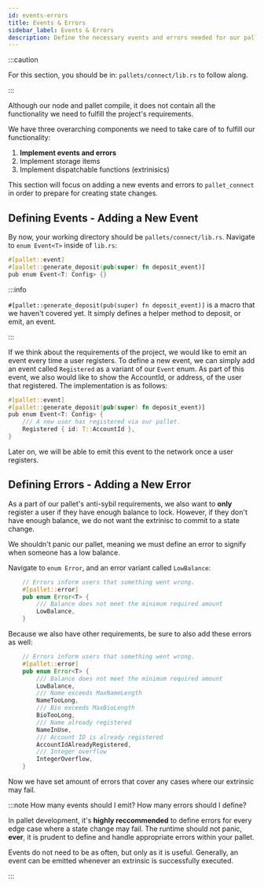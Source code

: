 ```yaml
---
id: events-errors
title: Events & Errors
sidebar_label: Events & Errors
description: Define the necessary events and errors needed for our pallet
---
```


:::caution

For this section, you should be in: `pallets/connect/lib.rs` to follow along.

:::

Although our node and pallet compile, it does not contain all the functionality we need to fulfill the project's requirements.

We have three overarching components we need to take care of to fulfill our functionality:

1. **Implement events and errors**
2. Implement storage items
3. Implement dispatchable functions (extrinisics)

This section will focus on adding a new events and errors to `pallet_connect` in order to prepare for creating state changes.

## Defining Events - Adding a New Event

By now, your working directory should be `pallets/connect/lib.rs`.  Navigate to `enum Event<T>` inside of `lib.rs`:

```rust
#[pallet::event]
#[pallet::generate_deposit(pub(super) fn deposit_event)]
pub enum Event<T: Config> {}
```

:::info

`#[pallet::generate_deposit(pub(super) fn deposit_event)]` is a macro that we haven't covered yet. It simply defines a helper method to deposit, or emit, an event.

:::

If we think about the requirements of the project, we would like to emit an event every time a user registers.  To define a new event, we can simply add an event called `Registered` as a variant of our `Event` enum.  As part of this event, we also would like to show the AccountId, or address, of the user that registered.  The implementation is as follows:

```rust
#[pallet::event]
#[pallet::generate_deposit(pub(super) fn deposit_event)]
pub enum Event<T: Config> {
    /// A new user has registered via our pallet.
    Registered { id: T::AccountId },
}
```

Later on, we will be able to emit this event to the network once a user registers.

## Defining Errors - Adding a New Error

As a part of our pallet's anti-sybil requirements, we also want to **only** register a user if they have enough balance to lock.  However, if they don't have enough balance, we do not want the extrinisc to commit to a state change. 

We shouldn't panic our pallet, meaning we must define an error to signify when someone has a low balance. 

Navigate to `enum Error`, and an error variant called `LowBalance`:

```rust
	// Errors inform users that something went wrong.
	#[pallet::error]
	pub enum Error<T> {
		/// Balance does not meet the minimum required amount
		LowBalance,
	}
```

Because we also have other requirements, be sure to also add these errors as well:

```rust
	// Errors inform users that something went wrong.
	#[pallet::error]
	pub enum Error<T> {
		/// Balance does not meet the minimum required amount
		LowBalance,
		/// Name exceeds MaxNameLength
		NameTooLong,
		/// Bio exceeds MaxBioLength
		BioTooLong,
		/// Name already registered
		NameInUse,
		/// Account ID is already registered
		AccountIdAlreadyRegistered,
		/// Integer overflow
		IntegerOverflow,
	}
```

Now we have set amount of errors that cover any cases where our extrinsic may fail.

:::note How many events should I emit? How many errors should I define?

In pallet development, it's **highly reccommended** to define errors for every edge case where a state change may fail.  The runtime should not panic, **ever**, it is prudent to define and handle appropriate errors within your pallet.

Events do not need to be as often, but only as it is useful.  Generally, an event can be emitted whenever an extrinsic is successfully executed.

:::